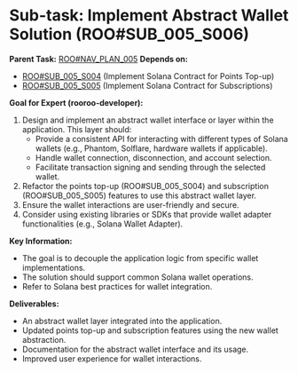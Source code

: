 # Sub-task: Implement Abstract Wallet Solution (ROO#SUB_005_S006)

**Parent Task:** [ROO#NAV_PLAN_005](.rooroo/tasks/ROO#NAV_PLAN_005/context.md)
**Depends on:**
*   [ROO#SUB_005_S004](.rooroo/tasks/ROO#SUB_005_S004/context.md) (Implement Solana Contract for Points Top-up)
*   [ROO#SUB_005_S005](.rooroo/tasks/ROO#SUB_005_S005/context.md) (Implement Solana Contract for Subscriptions)

**Goal for Expert (rooroo-developer):**
1.  Design and implement an abstract wallet interface or layer within the application. This layer should:
    *   Provide a consistent API for interacting with different types of Solana wallets (e.g., Phantom, Solflare, hardware wallets if applicable).
    *   Handle wallet connection, disconnection, and account selection.
    *   Facilitate transaction signing and sending through the selected wallet.
2.  Refactor the points top-up (ROO#SUB_005_S004) and subscription (ROO#SUB_005_S005) features to use this abstract wallet layer.
3.  Ensure the wallet interactions are user-friendly and secure.
4.  Consider using existing libraries or SDKs that provide wallet adapter functionalities (e.g., Solana Wallet Adapter).

**Key Information:**
*   The goal is to decouple the application logic from specific wallet implementations.
*   The solution should support common Solana wallet operations.
*   Refer to Solana best practices for wallet integration.

**Deliverables:**
*   An abstract wallet layer integrated into the application.
*   Updated points top-up and subscription features using the new wallet abstraction.
*   Documentation for the abstract wallet interface and its usage.
*   Improved user experience for wallet interactions.
